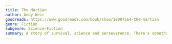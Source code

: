 ```yaml
---
title: The Martian
author: Andy Weir
goodreads: https://www.goodreads.com/book/show/18007564-the-martian
genre: Fiction
subgenre: Science-Fiction
summary: A story of survival, science and perseverence. There's something very touching about this book, and I find myself going back to it when I'm looking for something to inspire me.
---
```

